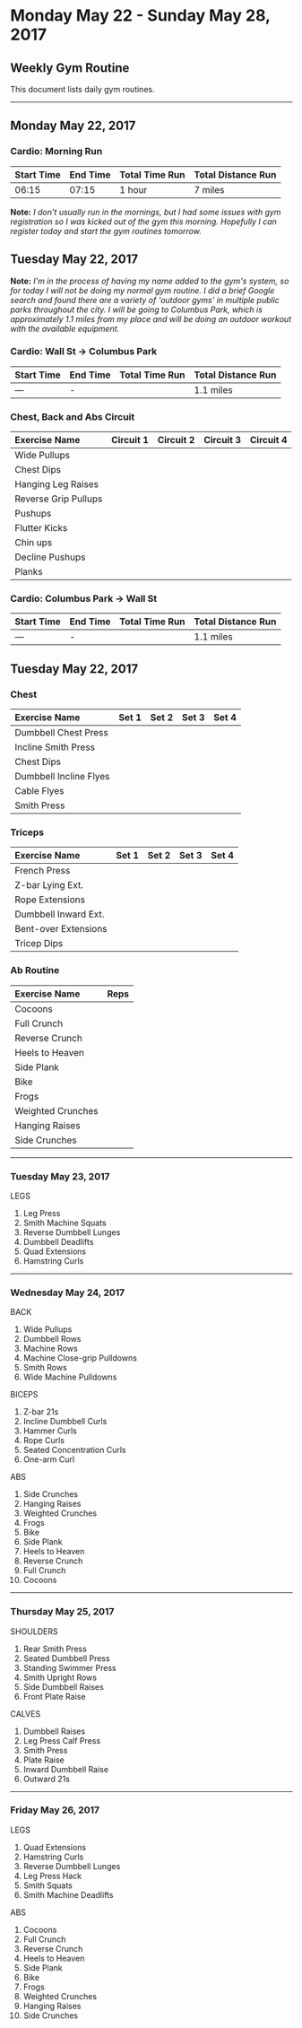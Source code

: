 # Monday May 22 - Sunday May 28, 2017
## Weekly Gym Routine
This document lists daily gym routines.

---

## Monday May 22, 2017
### Cardio: Morning Run
 | Start Time  | End Time   | Total Time Run | Total Distance Run |
 | :---        | :---       | :---           | :---               |
 | 06:15       | 07:15      | 1 hour         | 7 miles            |

 **Note:**
 *I don't usually run in the mornings, but I had some issues with gym registration so I was kicked out of the gym this morning. Hopefully I can register today and start the gym routines tomorrow.*

## Tuesday May 22, 2017

**Note:**
*I'm in the process of having my name added to the gym's system, so for today I will not be doing my normal gym routine. I did a brief Google search and found there are a variety of 'outdoor gyms' in multiple public parks throughout the city. I will be going to Columbus Park, which is approximately 1.1 miles from my place and will be doing an outdoor workout with the available equipment.*

### Cardio: Wall St -> Columbus Park
| Start Time  | End Time   | Total Time Run | Total Distance Run |
| :---        | :---       | :---           | :---               |
| —           | -          |                | 1.1 miles          |

### Chest, Back and Abs Circuit
| Exercise Name          | Circuit 1   | Circuit 2   | Circuit 3   | Circuit 4   |
| :---                   | :---        | :---        | :---        | :---        |
| Wide Pullups           |             |             |             |             |
| Chest Dips             |             |             |             |             |
| Hanging Leg Raises     |             |             |             |             |
| Reverse Grip Pullups   |             |             |             |             |
| Pushups                |             |             |             |             |
| Flutter Kicks          |             |             |             |             |
| Chin ups               |             |             |             |             |
| Decline Pushups        |             |             |             |             |
| Planks                 |             |             |             |             |

### Cardio: Columbus Park -> Wall St
| Start Time  | End Time   | Total Time Run | Total Distance Run |
| :---        | :---       | :---           | :---               |
| —           | -          |                | 1.1 miles          |

## Tuesday May 22, 2017
### Chest
 | Exercise Name          | Set 1   | Set 2   | Set 3   | Set 4   |
 | :---                   | :---    | :---    | :---    | :---    |
 | Dumbbell Chest Press   |         |         |         |         |
 | Incline Smith Press    |         |         |         |         |
 | Chest Dips             |         |         |         |         |
 | Dumbbell Incline Flyes |         |         |         |         |
 | Cable Flyes            |         |         |         |         |
 | Smith Press            |         |         |         |         |

### Triceps
 | Exercise Name          | Set 1   | Set 2   | Set 3   | Set 4   |
 | :---                   | :---    | :---    | :---    | :---    |
 | French Press           |         |         |         |         |
 | Z-bar Lying Ext.       |         |         |         |         |
 | Rope Extensions        |         |         |         |         |
 | Dumbbell Inward Ext.   |         |         |         |         |
 | Bent-over Extensions   |         |         |         |         |
 | Tricep Dips            |         |         |         |         |

### Ab Routine
 | Exercise Name          | Reps                                  |
 | :---                   | :---                                  |
 | Cocoons                |                                       |
 | Full Crunch            |                                       |
 | Reverse Crunch         |                                       |
 | Heels to Heaven        |                                       |
 | Side Plank             |                                       |
 | Bike                   |                                       |
 | Frogs                  |                                       |
 | Weighted Crunches      |                                       |
 | Hanging Raises         |                                       |
 | Side Crunches          |                                       |

---

### Tuesday May 23, 2017

LEGS
1. Leg Press
2. Smith Machine Squats
3. Reverse Dumbbell Lunges
4. Dumbbell Deadlifts
5. Quad Extensions
6. Hamstring Curls

---

### Wednesday May 24, 2017
BACK
1. Wide Pullups
2. Dumbbell Rows
3. Machine Rows
4. Machine Close-grip Pulldowns
5. Smith Rows
6. Wide Machine Pulldowns

BICEPS
1. Z-bar 21s
2. Incline Dumbbell Curls
3. Hammer Curls
4. Rope Curls
5. Seated Concentration Curls
6. One-arm Curl

ABS
1. Side Crunches
2. Hanging Raises
3. Weighted Crunches
7. Frogs
5. Bike
6. Side Plank
7. Heels to Heaven
8. Reverse Crunch
9. Full Crunch
10. Cocoons

---

### Thursday May 25, 2017
SHOULDERS
1. Rear Smith Press
2. Seated Dumbbell Press
3. Standing Swimmer Press
4. Smith Upright Rows
5. Side Dumbbell Raises
6. Front Plate Raise

CALVES
1. Dumbbell Raises
2. Leg Press Calf Press
3. Smith Press
4. Plate Raise
5. Inward Dumbbell Raise
6. Outward 21s

---

### Friday May 26, 2017
LEGS
1. Quad Extensions
2. Hamstring Curls
1. Reverse Dumbbell Lunges
2. Leg Press Hack
3. Smith Squats
4. Smith Machine Deadlifts

ABS
1. Cocoons
2. Full Crunch
3. Reverse Crunch
4. Heels to Heaven
5. Side Plank
6. Bike
7. Frogs
8. Weighted Crunches
9. Hanging Raises
10. Side Crunches
